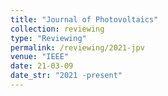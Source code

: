 ```yaml
---
title: "Journal of Photovoltaics"
collection: reviewing
type: "Reviewing"
permalink: /reviewing/2021-jpv
venue: "IEEE"
date: 21-03-09
date_str: "2021 -present"
---
```

